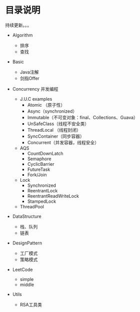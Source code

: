 # 目录说明

持续更新。。。

*  Algorithm
    -   排序
    -   查找

* Basic
    - Java注解
    - 剑指Offer

* Concurrency 并发编程
    - J.U.C examples
        - Atomic （原子性）
        - Async（synchronized）
        - Immutable（不可变对象：final、Collections、Guava）
        - UnSafeClass（线程不安全类）
        - ThreadLocal （线程封闭）
        - SyncContainer（同步容器）
        - Concurrent（并发容器，线程安全）
    - AQS
        - CountDownLatch
        - Semaphore
        - CyclicBarrier
        - FutureTask
        - Fork/Join
    - Lock
        - Synchronized
        - ReentrantLock
        - ReentrantReadWriteLock
        - StampedLock
    - ThreadPool

* DataStructure 
    - 栈、队列
    - 链表

* DesignPattern 
    - 工厂模式
    - 策略模式

* LeetCode
    - simple
    - middle

* Utils
    - RSA工具类




   

